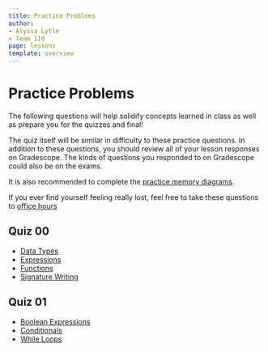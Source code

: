 ```yaml
---
title: Practice Problems
author:
- Alyssa Lytle
- Team 110
page: lessons
template: overview
---
```


# Practice Problems

The following questions will help solidify concepts learned in class as well as prepare you for the quizzes and final!

The quiz itself will be similar in difficulty to these practice questions. In addition to these questions, you should review all of your lesson responses on Gradescope. The kinds of questions you responded to on Gradescope could also be on the exams.

It is also recommended to complete the [practice memory diagrams](/resources/practice/MemDiagrams.html).

If you ever find yourself feeling really lost, feel free to take these questions to [office hours](/support) 
 <!-- or get more extended help in [tutoring](/support)! -->

## Quiz 00

- [Data Types](/resources/practice/objects-data-types/conceptual.html)
- [Expressions](/resources/practice/expressions/conceptual.html)
- [Functions](/resources/practice/functions/conceptual.html)
- [Signature Writing](/resources/practice/functions/signature-writing.html)


## Quiz 01
- [Boolean Expressions](/resources/practice/boolean-expressions.html)
- [Conditionals](/resources/practice/conditionals.html)
- [While Loops](/resources/practice/while-loops-functions.html)


<!-- - [Recursive Functions](/resources/practice/recursive-functions.html) -->
<!-- 
## Quiz 02
- [While Loops](/resources/practice/while-loops.html)
- [While Loops + Functions](/resources/practice/while-loops-functions.html)
- [Lists](/resources/practice/lists.html)

## Quiz 03
- [Dictionaries](/resources/practice/dicts.html)
- [for Loops](/resources/practice/for-loops.html)
- [Unit Tests](/resources/practice/unit-tests.html)
- [Function Writing](/resources/practice/function-writing.html)

## Final Exam

- [Object-Oriented Programming](/resources/practice/oop.html)
- [Class Writing](/resources/practice/class-writing.html) -->

<!-- - [Lists, Dictionaries, and Loops Reinforcement Questions](/resources/practice/lists-and-dicts-reinforced.html) -->


<!-- 
## Quiz 04
- [Object-Oriented Programming](/resources/practice/oop.html)
- [Class Writing](/resources/practice/class-writing.html)
- [Recursive Functions](/resources/practice/recursive-functions.html)
- [Recursive Structures](/resources/practice/recursive-structures.html)
- [Magic Methods *(to-do)*](/resources/practice/unit-tests.html) -->  
